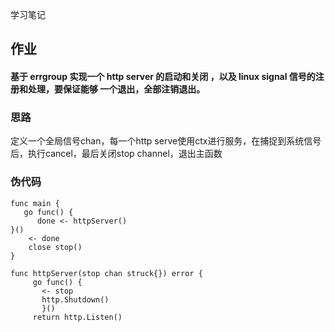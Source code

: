 学习笔记
## 作业
#### 基于 errgroup 实现一个 http server 的启动和关闭 ，以及 linux signal 信号的注册和处理，要保证能够 一个退出，全部注销退出。


### 思路
定义一个全局信号chan，每一个http serve使用ctx进行服务，在捕捉到系统信号后，执行cancel，最后关闭stop channel，退出主函数



### 伪代码
````
func main {
   go func() {
      done <- httpServer()
}()
    <- done 
    close stop()
}

func httpServer(stop chan struck{}) error {
     go func() {
       <- stop
       http.Shutdown()
       }()
     return http.Listen()
````


